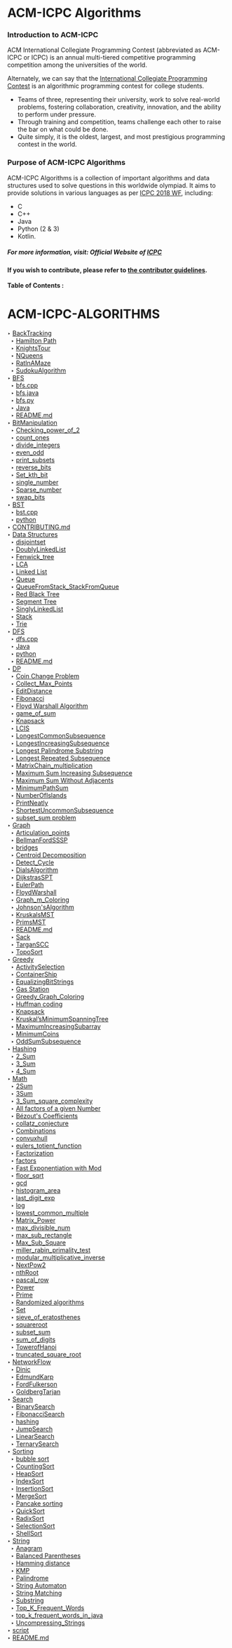 # ACM-ICPC Algorithms

### Introduction to ACM-ICPC
ACM International Collegiate Programming Contest (abbreviated as ACM-ICPC or ICPC) is an annual multi-tiered competitive programming competition among the universities of the world. 

Alternately, we can say that the [International Collegiate Programming Contest](https://en.wikipedia.org/wiki/ACM_International_Collegiate_Programming_Contest) is an algorithmic programming contest for college students. 
- Teams of three, representing their university, work to solve real-world problems, fostering collaboration, creativity, innovation, and the ability to perform under pressure. 
- Through training and competition, teams challenge each other to raise the bar on what could be done. 
- Quite simply, it is the oldest, largest, and most prestigious programming contest in the world. 

### Purpose of ACM-ICPC Algorithms 
ACM-ICPC Algorithms is a collection of important algorithms and data structures used to solve questions in this worldwide olympiad. It aims to provide solutions in various languages as per [ICPC 2018 WF](https://icpc.baylor.edu/worldfinals/programming-environment), including:
-  C 
-  C++
-  Java
-  Python (2 & 3)
-  Kotlin.
##### For more information, visit: **Official Website of [ICPC](https://icpc.baylor.edu/)**

#### If you wish to contribute, please refer to [the contributor guidelines](https://github.com/matthewsamuel95/ACM-ICPC-Algorithms/blob/master/CONTRIBUTING.md).

**Table of Contents :**
        <h1>ACM-ICPC-ALGORITHMS</h1>
         &#8227; <a href="./BackTracking/">BackTracking</a><br>
         &nbsp; &#8227; <a href="./BackTracking/Hamilton%20Path/">Hamilton Path</a><br>
         &nbsp; &#8227; <a href="./BackTracking/KnightsTour/">KnightsTour</a><br>
         &nbsp; &#8227; <a href="./BackTracking/NQueens/">NQueens</a><br>
         &nbsp; &#8227; <a href="./BackTracking/RatInAMaze/">RatInAMaze</a><br>
         &nbsp; &#8227; <a href="./BackTracking/SudokuAlgorithm/">SudokuAlgorithm</a><br>
         &#8227; <a href="./BFS/">BFS</a><br>
         &nbsp; &#8227; <a href="./BFS/bfs.cpp">bfs.cpp</a><br>
         &nbsp; &#8227; <a href="./BFS/bfs.java">bfs.java</a><br>
         &nbsp; &#8227; <a href="./BFS/bfs.py">bfs.py</a><br>
         &nbsp; &#8227; <a href="./BFS/Java/">Java</a><br>
         &nbsp; &#8227; <a href="./BFS/README.md">README.md</a><br>
         &#8227; <a href="./BitManipulation/">BitManipulation</a><br>
         &nbsp; &#8227; <a href="./BitManipulation/Checking_power_of_2/">Checking_power_of_2</a><br>
         &nbsp; &#8227; <a href="./BitManipulation/count_ones/">count_ones</a><br>
         &nbsp; &#8227; <a href="./BitManipulation/divide_integers/">divide_integers</a><br>
         &nbsp; &#8227; <a href="./BitManipulation/even_odd/">even_odd</a><br>
         &nbsp; &#8227; <a href="./BitManipulation/print_subsets/">print_subsets</a><br>
         &nbsp; &#8227; <a href="./BitManipulation/reverse_bits/">reverse_bits</a><br>
         &nbsp; &#8227; <a href="./BitManipulation/Set_kth_bit/">Set_kth_bit</a><br>
         &nbsp; &#8227; <a href="./BitManipulation/single_number/">single_number</a><br>
         &nbsp; &#8227; <a href="./BitManipulation/Sparse_number/">Sparse_number</a><br>
         &nbsp; &#8227; <a href="./BitManipulation/swap_bits/">swap_bits</a><br>
         &#8227; <a href="./BST/">BST</a><br>
         &nbsp; &#8227; <a href="./BST/bst.cpp">bst.cpp</a><br>
         &nbsp; &#8227; <a href="./BST/python/">python</a><br>
         &#8227; <a href="./CONTRIBUTING.md">CONTRIBUTING.md</a><br>
         &#8227; <a href="./Data%20Structures/">Data Structures</a><br>
         &nbsp; &#8227; <a href="./Data%20Structures/disjointset/">disjointset</a><br>
         &nbsp; &#8227; <a href="./Data%20Structures/DoublyLinkedList/">DoublyLinkedList</a><br>
         &nbsp; &#8227; <a href="./Data%20Structures/Fenwick_tree/">Fenwick_tree</a><br>
         &nbsp; &#8227; <a href="./Data%20Structures/LCA/">LCA</a><br>
         &nbsp; &#8227; <a href="./Data%20Structures/Linked%20List/">Linked List</a><br>
         &nbsp; &#8227; <a href="./Data%20Structures/Queue/">Queue</a><br>
         &nbsp; &#8227; <a href="./Data%20Structures/QueueFromStack_StackFromQueue/">QueueFromStack_StackFromQueue</a><br>
         &nbsp; &#8227; <a href="./Data%20Structures/Red%20Black%20Tree/">Red Black Tree</a><br>
         &nbsp; &#8227; <a href="./Data%20Structures/Segment%20Tree/">Segment Tree</a><br>
         &nbsp; &#8227; <a href="./Data%20Structures/SinglyLinkedList/">SinglyLinkedList</a><br>
         &nbsp; &#8227; <a href="./Data%20Structures/Stack/">Stack</a><br>
         &nbsp; &#8227; <a href="./Data%20Structures/Trie/">Trie</a><br>
         &#8227; <a href="./DFS/">DFS</a><br>
         &nbsp; &#8227; <a href="./DFS/dfs.cpp">dfs.cpp</a><br>
         &nbsp; &#8227; <a href="./DFS/Java/">Java</a><br>
         &nbsp; &#8227; <a href="./DFS/python/">python</a><br>
         &nbsp; &#8227; <a href="./DFS/README.md">README.md</a><br>
         &#8227; <a href="./DP/">DP</a><br>
         &nbsp; &#8227; <a href="./DP/Coin%20Change%20Problem/">Coin Change Problem</a><br>
         &nbsp; &#8227; <a href="./DP/Collect_Max_Points/">Collect_Max_Points</a><br>
         &nbsp; &#8227; <a href="./DP/EditDistance/">EditDistance</a><br>
         &nbsp; &#8227; <a href="./DP/Fibonacci/">Fibonacci</a><br>
         &nbsp; &#8227; <a href="./DP/Floyd%20Warshall%20Algorithm/">Floyd Warshall Algorithm</a><br>
         &nbsp; &#8227; <a href="./DP/game_of_sum/">game_of_sum</a><br>
         &nbsp; &#8227; <a href="./DP/Knapsack/">Knapsack</a><br>
         &nbsp; &#8227; <a href="./DP/LCIS/">LCIS</a><br>
         &nbsp; &#8227; <a href="./DP/LongestCommonSubsequence/">LongestCommonSubsequence</a><br>
         &nbsp; &#8227; <a href="./DP/LongestIncreasingSubsequence/">LongestIncreasingSubsequence</a><br>
         &nbsp; &#8227; <a href="./DP/Longest%20Palindrome%20Substring/">Longest Palindrome Substring</a><br>
         &nbsp; &#8227; <a href="./DP/Longest%20Repeated%20Subsequence/">Longest Repeated Subsequence</a><br>
         &nbsp; &#8227; <a href="./DP/MatrixChain_multiplication/">MatrixChain_multiplication</a><br>
         &nbsp; &#8227; <a href="./DP/Maximum%20Sum%20Increasing%20Subsequence/">Maximum Sum Increasing Subsequence</a><br>
         &nbsp; &#8227; <a href="./DP/Maximum%20Sum%20Without%20Adjacents/">Maximum Sum Without Adjacents</a><br>
         &nbsp; &#8227; <a href="./DP/MinimumPathSum/">MinimumPathSum</a><br>
         &nbsp; &#8227; <a href="./DP/NumberOfIslands/">NumberOfIslands</a><br>
         &nbsp; &#8227; <a href="./DP/PrintNeatly/">PrintNeatly</a><br>
         &nbsp; &#8227; <a href="./DP/ShortestUncommonSubsequence/">ShortestUncommonSubsequence</a><br>
         &nbsp; &#8227; <a href="./DP/subset_sum%20problem/">subset_sum problem</a><br>
         &#8227; <a href="./Graph/">Graph</a><br>
         &nbsp; &#8227; <a href="./Graph/Articulation_points/">Articulation_points</a><br>
         &nbsp; &#8227; <a href="./Graph/BellmanFordSSSP/">BellmanFordSSSP</a><br>
         &nbsp; &#8227; <a href="./Graph/bridges/">bridges</a><br>
         &nbsp; &#8227; <a href="./Graph/Centroid%20Decomposition/">Centroid Decomposition</a><br>
         &nbsp; &#8227; <a href="./Graph/Detect_Cycle/">Detect_Cycle</a><br>
         &nbsp; &#8227; <a href="./Graph/DialsAlgorithm/">DialsAlgorithm</a><br>
         &nbsp; &#8227; <a href="./Graph/DijkstrasSPT/">DijkstrasSPT</a><br>
         &nbsp; &#8227; <a href="./Graph/EulerPath/">EulerPath</a><br>
         &nbsp; &#8227; <a href="./Graph/FloydWarshall/">FloydWarshall</a><br>
         &nbsp; &#8227; <a href="./Graph/Graph_m_Coloring/">Graph_m_Coloring</a><br>
         &nbsp; &#8227; <a href="./Graph/Johnson'sAlgorithm/">Johnson'sAlgorithm</a><br>
         &nbsp; &#8227; <a href="./Graph/KruskalsMST/">KruskalsMST</a><br>
         &nbsp; &#8227; <a href="./Graph/PrimsMST/">PrimsMST</a><br>
         &nbsp; &#8227; <a href="./Graph/README.md">README.md</a><br>
         &nbsp; &#8227; <a href="./Graph/Sack/">Sack</a><br>
         &nbsp; &#8227; <a href="./Graph/TarganSCC/">TarganSCC</a><br>
         &nbsp; &#8227; <a href="./Graph/TopoSort/">TopoSort</a><br>
         &#8227; <a href="./Greedy/">Greedy</a><br>
         &nbsp; &#8227; <a href="./Greedy/ActivitySelection/">ActivitySelection</a><br>
         &nbsp; &#8227; <a href="./Greedy/ContainerShip/">ContainerShip</a><br>
         &nbsp; &#8227; <a href="./Greedy/EqualizingBitStrings/">EqualizingBitStrings</a><br>
         &nbsp; &#8227; <a href="./Greedy/Gas%20Station/">Gas Station</a><br>
         &nbsp; &#8227; <a href="./Greedy/Greedy_Graph_Coloring/">Greedy_Graph_Coloring</a><br>
         &nbsp; &#8227; <a href="./Greedy/Huffman%20coding/">Huffman coding</a><br>
         &nbsp; &#8227; <a href="./Greedy/Knapsack/">Knapsack</a><br>
         &nbsp; &#8227; <a href="./Greedy/Kruskal%E2%80%99sMinimumSpanningTree/">Kruskal’sMinimumSpanningTree</a><br>
         &nbsp; &#8227; <a href="./Greedy/MaximumIncreasingSubarray/">MaximumIncreasingSubarray</a><br>
         &nbsp; &#8227; <a href="./Greedy/MinimumCoins/">MinimumCoins</a><br>
         &nbsp; &#8227; <a href="./Greedy/OddSumSubsequence/">OddSumSubsequence</a><br>
         &#8227; <a href="./Hashing/">Hashing</a><br>
         &nbsp; &#8227; <a href="./Hashing/2_Sum/">2_Sum</a><br>
         &nbsp; &#8227; <a href="./Hashing/3_Sum/">3_Sum</a><br>
         &nbsp; &#8227; <a href="./Hashing/4_Sum/">4_Sum</a><br>
         &#8227; <a href="./Math/">Math</a><br>
         &nbsp; &#8227; <a href="./Math/2Sum/">2Sum</a><br>
         &nbsp; &#8227; <a href="./Math/3Sum/">3Sum</a><br>
         &nbsp; &#8227; <a href="./Math/3_Sum_square_complexity/">3_Sum_square_complexity</a><br>
         &nbsp; &#8227; <a href="./Math/All%20factors%20of%20a%20given%20Number/">All factors of a given Number</a><br>
         &nbsp; &#8227; <a href="./Math/B%C3%A9zout's%20Coefficients/">Bézout's Coefficients</a><br>
         &nbsp; &#8227; <a href="./Math/collatz_conjecture/">collatz_conjecture</a><br>
         &nbsp; &#8227; <a href="./Math/Combinations/">Combinations</a><br>
         &nbsp; &#8227; <a href="./Math/convuxhull/">convuxhull</a><br>
         &nbsp; &#8227; <a href="./Math/eulers_totient_function/">eulers_totient_function</a><br>
         &nbsp; &#8227; <a href="./Math/Factorization/">Factorization</a><br>
         &nbsp; &#8227; <a href="./Math/factors/">factors</a><br>
         &nbsp; &#8227; <a href="./Math/Fast%20Exponentiation%20with%20Mod/">Fast Exponentiation with Mod</a><br>
         &nbsp; &#8227; <a href="./Math/floor_sqrt/">floor_sqrt</a><br>
         &nbsp; &#8227; <a href="./Math/gcd/">gcd</a><br>
         &nbsp; &#8227; <a href="./Math/histogram_area/">histogram_area</a><br>
         &nbsp; &#8227; <a href="./Math/last_digit_exp/">last_digit_exp</a><br>
         &nbsp; &#8227; <a href="./Math/log/">log</a><br>
         &nbsp; &#8227; <a href="./Math/lowest_common_multiple/">lowest_common_multiple</a><br>
         &nbsp; &#8227; <a href="./Math/Matrix_Power/">Matrix_Power</a><br>
         &nbsp; &#8227; <a href="./Math/max_divisible_num/">max_divisible_num</a><br>
         &nbsp; &#8227; <a href="./Math/max_sub_rectangle/">max_sub_rectangle</a><br>
         &nbsp; &#8227; <a href="./Math/Max_Sub_Square/">Max_Sub_Square</a><br>
         &nbsp; &#8227; <a href="./Math/miller_rabin_primality_test/">miller_rabin_primality_test</a><br>
         &nbsp; &#8227; <a href="./Math/modular_multiplicative_inverse/">modular_multiplicative_inverse</a><br>
         &nbsp; &#8227; <a href="./Math/NextPow2/">NextPow2</a><br>
         &nbsp; &#8227; <a href="./Math/nthRoot/">nthRoot</a><br>
         &nbsp; &#8227; <a href="./Math/pascal_row/">pascal_row</a><br>
         &nbsp; &#8227; <a href="./Math/Power/">Power</a><br>
         &nbsp; &#8227; <a href="./Math/Prime/">Prime</a><br>
         &nbsp; &#8227; <a href="./Math/Randomized%20algorithms/">Randomized algorithms</a><br>
         &nbsp; &#8227; <a href="./Math/Set/">Set</a><br>
         &nbsp; &#8227; <a href="./Math/sieve_of_eratosthenes/">sieve_of_eratosthenes</a><br>
         &nbsp; &#8227; <a href="./Math/squareroot/">squareroot</a><br>
         &nbsp; &#8227; <a href="./Math/subset_sum/">subset_sum</a><br>
         &nbsp; &#8227; <a href="./Math/sum_of_digits/">sum_of_digits</a><br>
         &nbsp; &#8227; <a href="./Math/TowerofHanoi/">TowerofHanoi</a><br>
         &nbsp; &#8227; <a href="./Math/truncated_square_root/">truncated_square_root</a><br>
         &#8227; <a href="./NetworkFlow/">NetworkFlow</a><br>
         &nbsp; &#8227; <a href="./NetworkFlow/Dinic/">Dinic</a><br>
         &nbsp; &#8227; <a href="./NetworkFlow/EdmundKarp/">EdmundKarp</a><br>
         &nbsp; &#8227; <a href="./NetworkFlow/FordFulkerson/">FordFulkerson</a><br>
         &nbsp; &#8227; <a href="./NetworkFlow/GoldbergTarjan/">GoldbergTarjan</a><br>
         &#8227; <a href="./Search/">Search</a><br>
         &nbsp; &#8227; <a href="./Search/BinarySearch/">BinarySearch</a><br>
         &nbsp; &#8227; <a href="./Search/FibonacciSearch/">FibonacciSearch</a><br>
         &nbsp; &#8227; <a href="./Search/hashing/">hashing</a><br>
         &nbsp; &#8227; <a href="./Search/JumpSearch/">JumpSearch</a><br>
         &nbsp; &#8227; <a href="./Search/LinearSearch/">LinearSearch</a><br>
         &nbsp; &#8227; <a href="./Search/TernarySearch/">TernarySearch</a><br>
         &#8227; <a href="./Sorting/">Sorting</a><br>
         &nbsp; &#8227; <a href="./Sorting/bubble%20sort/">bubble sort</a><br>
         &nbsp; &#8227; <a href="./Sorting/CountingSort/">CountingSort</a><br>
         &nbsp; &#8227; <a href="./Sorting/HeapSort/">HeapSort</a><br>
         &nbsp; &#8227; <a href="./Sorting/IndexSort/">IndexSort</a><br>
         &nbsp; &#8227; <a href="./Sorting/InsertionSort/">InsertionSort</a><br>
         &nbsp; &#8227; <a href="./Sorting/MergeSort/">MergeSort</a><br>
         &nbsp; &#8227; <a href="./Sorting/Pancake%20sorting/">Pancake sorting</a><br>
         &nbsp; &#8227; <a href="./Sorting/QuickSort/">QuickSort</a><br>
         &nbsp; &#8227; <a href="./Sorting/RadixSort/">RadixSort</a><br>
         &nbsp; &#8227; <a href="./Sorting/SelectionSort/">SelectionSort</a><br>
         &nbsp; &#8227; <a href="./Sorting/ShellSort/">ShellSort</a><br>
         &#8227; <a href="./String/">String</a><br>
         &nbsp; &#8227; <a href="./String/Anagram/">Anagram</a><br>
         &nbsp; &#8227; <a href="./String/Balanced%20Parentheses/">Balanced Parentheses</a><br>
         &nbsp; &#8227; <a href="./String/Hamming%20distance/">Hamming distance</a><br>
         &nbsp; &#8227; <a href="./String/KMP/">KMP</a><br>
         &nbsp; &#8227; <a href="./String/Palindrome/">Palindrome</a><br>
         &nbsp; &#8227; <a href="./String/String%20Automaton/">String Automaton</a><br>
         &nbsp; &#8227; <a href="./String/String%20Matching/">String Matching</a><br>
         &nbsp; &#8227; <a href="./String/Substring/">Substring</a><br>
         &nbsp; &#8227; <a href="./String/Top_K_Frequent_Words/">Top_K_Frequent_Words</a><br>
         &nbsp; &#8227; <a href="./String/top_k_frequent_words_in_java/">top_k_frequent_words_in_java</a><br>
         &nbsp; &#8227; <a href="./String/Uncompressing_Strings/">Uncompressing_Strings</a><br>
         &#8227; <a href="./script">script</a><br>
         &#8227; <a href="./README.md">README.md</a><br>
